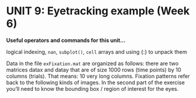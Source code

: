 #  UNIT 9: Eyetracking example (Week 6)

**Useful operators and commands for this unit...**

logical indexing, ``nan``, ``subplot()``, ``cell`` arrays and using {:} to unpack them

Data in the file ``exFixation.mat`` are organized as follows: there are two matrices datax and datay that are of size 1000 rows (time points) by 10 columns (trials). That means: 10 very long columns. Fixation patterns refer back to the following kinds of images. In the second part of the exercise you’ll need to know the bounding box / region of interest for the eyes.
